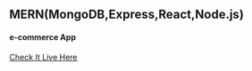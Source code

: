 ## MERN(MongoDB,Express,React,Node.js)

#### e-commerce App

[Check It Live Here](https://online-storeapp.herokuapp.com/)
